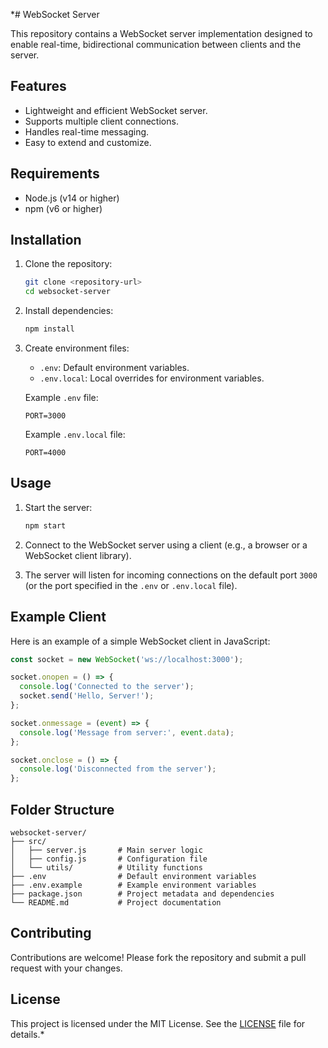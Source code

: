 *# WebSocket Server

This repository contains a WebSocket server implementation designed to enable real-time, bidirectional communication between clients and the server.

## Features

- Lightweight and efficient WebSocket server.
- Supports multiple client connections.
- Handles real-time messaging.
- Easy to extend and customize.

## Requirements

- Node.js (v14 or higher)
- npm (v6 or higher)

## Installation

1. Clone the repository:
    ```bash
    git clone <repository-url>
    cd websocket-server
    ```

2. Install dependencies:
    ```bash
    npm install
    ```

3. Create environment files:
    - `.env`: Default environment variables.
    - `.env.local`: Local overrides for environment variables.

    Example `.env` file:
    ```
    PORT=3000
    ```

    Example `.env.local` file:
    ```
    PORT=4000
    ```

## Usage

1. Start the server:
    ```bash
    npm start
    ```

2. Connect to the WebSocket server using a client (e.g., a browser or a WebSocket client library).

3. The server will listen for incoming connections on the default port `3000` (or the port specified in the `.env` or `.env.local` file).

## Example Client

Here is an example of a simple WebSocket client in JavaScript:

```javascript
const socket = new WebSocket('ws://localhost:3000');

socket.onopen = () => {
  console.log('Connected to the server');
  socket.send('Hello, Server!');
};

socket.onmessage = (event) => {
  console.log('Message from server:', event.data);
};

socket.onclose = () => {
  console.log('Disconnected from the server');
};
```

## Folder Structure

```
websocket-server/
├── src/
│   ├── server.js       # Main server logic
│   ├── config.js       # Configuration file
│   └── utils/          # Utility functions
├── .env                # Default environment variables
├── .env.example        # Example environment variables
├── package.json        # Project metadata and dependencies
└── README.md           # Project documentation
```

## Contributing

Contributions are welcome! Please fork the repository and submit a pull request with your changes.

## License

This project is licensed under the MIT License. See the [LICENSE](LICENSE) file for details.*